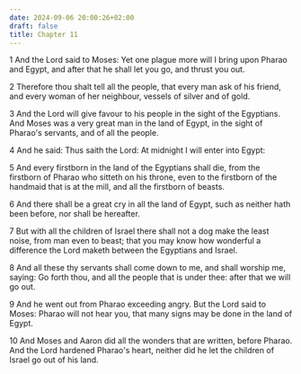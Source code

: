 ```yaml
---
date: 2024-09-06 20:00:26+02:00
draft: false
title: Chapter 11
---
```




1 And the Lord said to Moses: Yet one plague more will I bring upon Pharao and Egypt, and after that he shall let you go, and thrust you out.

2 Therefore thou shalt tell all the people, that every man ask of his friend, and every woman of her neighbour, vessels of silver and of gold.

3 And the Lord will give favour to his people in the sight of the Egyptians. And Moses was a very great man in the land of Egypt, in the sight of Pharao's servants, and of all the people.

4 And he said: Thus saith the Lord: At midnight I will enter into Egypt:

5 And every firstborn in the land of the Egyptians shall die, from the firstborn of Pharao who sitteth on his throne, even to the firstborn of the handmaid that is at the mill, and all the firstborn of beasts.

6 And there shall be a great cry in all the land of Egypt, such as neither hath been before, nor shall be hereafter.

7 But with all the children of Israel there shall not a dog make the least noise, from man even to beast; that you may know how wonderful a difference the Lord maketh between the Egyptians and Israel.

8 And all these thy servants shall come down to me, and shall worship me, saying: Go forth thou, and all the people that is under thee: after that we will go out.

9 And he went out from Pharao exceeding angry. But the Lord said to Moses: Pharao will not hear you, that many signs may be done in the land of Egypt.

10 And Moses and Aaron did all the wonders that are written, before Pharao. And the Lord hardened Pharao's heart, neither did he let the children of Israel go out of his land.

